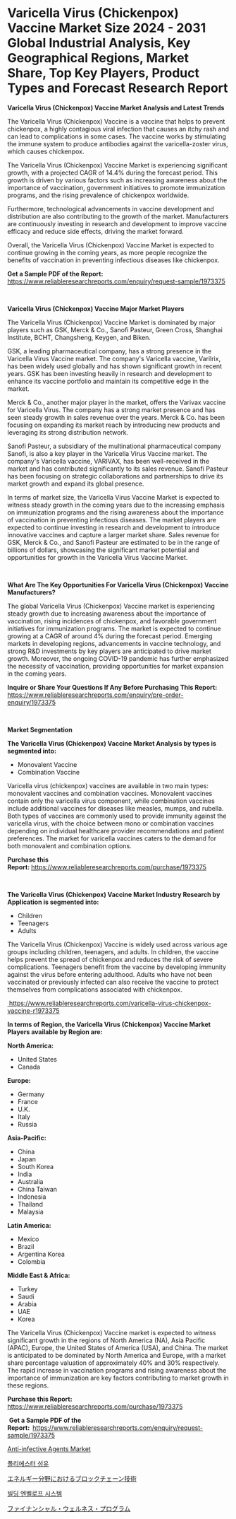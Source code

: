 <p><h1>Varicella Virus (Chickenpox) Vaccine Market Size 2024 - 2031 Global Industrial Analysis, Key Geographical Regions, Market Share, Top Key Players, Product Types and Forecast Research Report</h1></p><p><strong>Varicella Virus (Chickenpox) Vaccine Market Analysis and Latest Trends</strong></p>
<p><p>The Varicella Virus (Chickenpox) Vaccine is a vaccine that helps to prevent chickenpox, a highly contagious viral infection that causes an itchy rash and can lead to complications in some cases. The vaccine works by stimulating the immune system to produce antibodies against the varicella-zoster virus, which causes chickenpox.</p><p>The Varicella Virus (Chickenpox) Vaccine Market is experiencing significant growth, with a projected CAGR of 14.4% during the forecast period. This growth is driven by various factors such as increasing awareness about the importance of vaccination, government initiatives to promote immunization programs, and the rising prevalence of chickenpox worldwide.</p><p>Furthermore, technological advancements in vaccine development and distribution are also contributing to the growth of the market. Manufacturers are continuously investing in research and development to improve vaccine efficacy and reduce side effects, driving the market forward.</p><p>Overall, the Varicella Virus (Chickenpox) Vaccine Market is expected to continue growing in the coming years, as more people recognize the benefits of vaccination in preventing infectious diseases like chickenpox.</p></p>
<p><strong>Get a Sample PDF of the Report:&nbsp;</strong> <a href="https://www.reliableresearchreports.com/enquiry/request-sample/1973375">https://www.reliableresearchreports.com/enquiry/request-sample/1973375</a></p>
<p>&nbsp;</p>
<p><strong>Varicella Virus (Chickenpox) Vaccine Major Market Players</strong></p>
<p><p>The Varicella Virus (Chickenpox) Vaccine Market is dominated by major players such as GSK, Merck & Co., Sanofi Pasteur, Green Cross, Shanghai Institute, BCHT, Changsheng, Keygen, and Biken. </p><p>GSK, a leading pharmaceutical company, has a strong presence in the Varicella Virus Vaccine market. The company's Varicella vaccine, Varilrix, has been widely used globally and has shown significant growth in recent years. GSK has been investing heavily in research and development to enhance its vaccine portfolio and maintain its competitive edge in the market.</p><p>Merck & Co., another major player in the market, offers the Varivax vaccine for Varicella Virus. The company has a strong market presence and has seen steady growth in sales revenue over the years. Merck & Co. has been focusing on expanding its market reach by introducing new products and leveraging its strong distribution network.</p><p>Sanofi Pasteur, a subsidiary of the multinational pharmaceutical company Sanofi, is also a key player in the Varicella Virus Vaccine market. The company's Varicella vaccine, VARIVAX, has been well-received in the market and has contributed significantly to its sales revenue. Sanofi Pasteur has been focusing on strategic collaborations and partnerships to drive its market growth and expand its global presence.</p><p>In terms of market size, the Varicella Virus Vaccine Market is expected to witness steady growth in the coming years due to the increasing emphasis on immunization programs and the rising awareness about the importance of vaccination in preventing infectious diseases. The market players are expected to continue investing in research and development to introduce innovative vaccines and capture a larger market share. Sales revenue for GSK, Merck & Co., and Sanofi Pasteur are estimated to be in the range of billions of dollars, showcasing the significant market potential and opportunities for growth in the Varicella Virus Vaccine Market.</p></p>
<p>&nbsp;</p>
<p><strong>What Are The Key Opportunities For Varicella Virus (Chickenpox) Vaccine Manufacturers?</strong></p>
<p><p>The global Varicella Virus (Chickenpox) Vaccine market is experiencing steady growth due to increasing awareness about the importance of vaccination, rising incidences of chickenpox, and favorable government initiatives for immunization programs. The market is expected to continue growing at a CAGR of around 4% during the forecast period. Emerging markets in developing regions, advancements in vaccine technology, and strong R&D investments by key players are anticipated to drive market growth. Moreover, the ongoing COVID-19 pandemic has further emphasized the necessity of vaccination, providing opportunities for market expansion in the coming years.</p></p>
<p><strong>Inquire or Share Your Questions If Any Before Purchasing This Report:</strong> <a href="https://www.reliableresearchreports.com/enquiry/pre-order-enquiry/1973375">https://www.reliableresearchreports.com/enquiry/pre-order-enquiry/1973375</a></p>
<p>&nbsp;</p>
<p><strong>Market Segmentation</strong></p>
<p><strong>The Varicella Virus (Chickenpox) Vaccine Market Analysis by types is segmented into:</strong></p>
<p><ul><li>Monovalent Vaccine</li><li>Combination Vaccine</li></ul></p>
<p><p>Varicella virus (chickenpox) vaccines are available in two main types: monovalent vaccines and combination vaccines. Monovalent vaccines contain only the varicella virus component, while combination vaccines include additional vaccines for diseases like measles, mumps, and rubella. Both types of vaccines are commonly used to provide immunity against the varicella virus, with the choice between mono or combination vaccines depending on individual healthcare provider recommendations and patient preferences. The market for varicella vaccines caters to the demand for both monovalent and combination options.</p></p>
<p><strong>Purchase this Report:&nbsp;</strong><a href="https://www.reliableresearchreports.com/purchase/1973375">https://www.reliableresearchreports.com/purchase/1973375</a></p>
<p>&nbsp;</p>
<p><strong>The Varicella Virus (Chickenpox) Vaccine Market Industry Research by Application is segmented into:</strong></p>
<p><ul><li>Children</li><li>Teenagers</li><li>Adults</li></ul></p>
<p><p>The Varicella Virus (Chickenpox) Vaccine is widely used across various age groups including children, teenagers, and adults. In children, the vaccine helps prevent the spread of chickenpox and reduces the risk of severe complications. Teenagers benefit from the vaccine by developing immunity against the virus before entering adulthood. Adults who have not been vaccinated or previously infected can also receive the vaccine to protect themselves from complications associated with chickenpox.</p></p>
<p><a href="https://www.reliableresearchreports.com/varicella-virus-chickenpox-vaccine-r1973375">&nbsp;https://www.reliableresearchreports.com/varicella-virus-chickenpox-vaccine-r1973375</a></p>
<p><strong>In terms of Region, the Varicella Virus (Chickenpox) Vaccine Market Players available by Region are:</strong></p>
<p>
    <p> <strong> North America: </strong>
        <ul>
            <li>United States</li>
            <li>Canada</li>
        </ul>
        </p> 
    <p> <strong> Europe: </strong>
        <ul>
            <li>Germany</li>
            <li>France</li>
            <li>U.K.</li>
            <li>Italy</li>
            <li>Russia</li>
        </ul>
        </p> 
    <p> <strong> Asia-Pacific: </strong>
        <ul>
            <li>China</li>
            <li>Japan</li>
            <li>South Korea</li>
            <li>India</li>
            <li>Australia</li>
            <li>China Taiwan</li>
            <li>Indonesia</li>
            <li>Thailand</li>
            <li>Malaysia</li>
        </ul>
        </p> 
    <p> <strong> Latin America: </strong>
        <ul>
            <li>Mexico</li>
            <li>Brazil</li>
            <li>Argentina Korea</li>
            <li>Colombia</li>
        </ul>
        </p> 
    <p> <strong> Middle East & Africa: </strong>
        <ul>
            <li>Turkey</li>
            <li>Saudi</li>
            <li>Arabia</li>
            <li>UAE</li>
            <li>Korea</li>
        </ul>
    </p>
    </p>
<p><p>The Varicella Virus (Chickenpox) Vaccine market is expected to witness significant growth in the regions of North America (NA), Asia Pacific (APAC), Europe, the United States of America (USA), and China. The market is anticipated to be dominated by North America and Europe, with a market share percentage valuation of approximately 40% and 30% respectively. The rapid increase in vaccination programs and rising awareness about the importance of immunization are key factors contributing to market growth in these regions.</p></p>
<p><strong>Purchase this Report: </strong><a href="https://www.reliableresearchreports.com/purchase/1973375">https://www.reliableresearchreports.com/purchase/1973375</a></p>
<p>&nbsp;<strong>Get a Sample PDF of the Report:&nbsp;&nbsp;</strong><a href="https://www.reliableresearchreports.com/enquiry/request-sample/1973375">https://www.reliableresearchreports.com/enquiry/request-sample/1973375</a></p>
<p><strong></strong></p>
<p><p><a href="https://github.com/derrinmiltonellis35gcl/Market-Research-Report-List-2/blob/main/anti-infective-agents-market.md">Anti-infective Agents Market</a></p><p><a href="https://github.com/fredrickeglers/Market-Research-Report-List-2/blob/main/206307357815.md">폴리에스터 섬유</a></p><p><a href="https://github.com/hwbcz413288296/Market-Research-Report-List-2/blob/main/142657059422.md">エネルギー分野におけるブロックチェーン技術</a></p><p><a href="https://github.com/RichardLueilwitz787/Market-Research-Report-List-1/blob/main/837064257816.md">빌딩 엔벨로프 시스템</a></p><p><a href="https://github.com/JacksonWiza1924/Market-Research-Report-List-1/blob/main/740209259423.md">ファイナンシャル・ウェルネス・プログラム</a></p></p>
